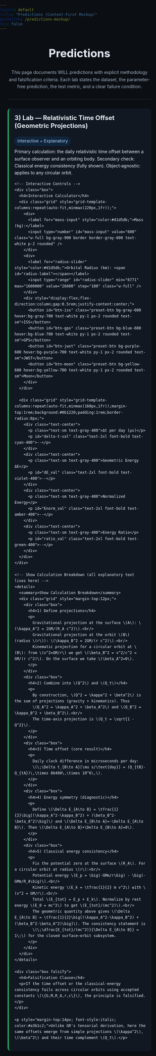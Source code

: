 ```yaml
---
layout: default
title: "Predictions (Content-First Mockup)"
permalink: /predictions-mockup/
toc: false
---
```


<!DOCTYPE html>
<html lang="en">
<head>
<meta charset="UTF-8" />
<meta name="viewport" content="width=device-width, initial-scale=1" />
<title>Predictions — Content Mockup</title>
<style>
  :root{
    --bg:#0b0f14;
    --panel:#121822;
    --muted:#a3b1c2;
    --text:#e8eef6;
    --line:#1f2937;
    --accent:#37a0ff;
    --accent2:#9b59b6;
    --accent3:#27ae60;
    --warn:#f59e0b;
    --danger:#ff5e5e;
  }
  html,body{margin:0;padding:0;background:var(--bg);color:var(--text);font-family:Inter,system-ui,Segoe UI,Roboto,Arial,sans-serif;line-height:1.6}
  .container{max-width:1050px;margin:0 auto;padding:24px}
  h1,h2,h3,h4{line-height:1.25;margin:0 0 12px}
  h1{font-size:2.2rem;text-align:center;margin:10px 0 28px}
  h2{font-size:1.6rem}
  h3{font-size:1.25rem}
  p{margin:8px 0}
  .lede{color:var(--muted);text-align:center;max-width:760px;margin:0 auto 22px}
  hr{border:none;border-top:1px solid var(--line);margin:28px 0}
  .lab{background:var(--panel);border-left:4px solid var(--accent);border-radius:10px;padding:18px;margin-bottom:18px}
  .lab.cosmo{border-color:var(--accent2)}
  .lab.lab3{border-color:var(--accent3)}
  .lab-header{display:flex;flex-wrap:wrap;align-items:baseline;gap:10px;margin-bottom:8px}
  .lab-tag{font-size:.85rem;color:#bcd3ff;background:#0e243a;border:1px solid #153453;padding:2px 8px;border-radius:999px}
  details{background:#0d1320;border:1px solid #1a2333;border-radius:10px;padding:12px;margin-top:12px}
  details>summary{cursor:pointer;font-weight:700;color:#a5d8ff}
  .box{background:#0b1220;border:1px solid #1a2131;border-radius:8px;padding:12px;margin:8px 0}
  .falsify{background:#121010;border:1px solid #2a1818}
  .falsify h4{color:#ffb4b4}
  .grid{display:grid;gap:1rem}
</style>
</head>
<body>
<div class="container">

  <h1>Predictions</h1>
  <p class="lede">This page documents WILL predictions with explicit methodology and falsification criteria. Each lab states the dataset, the parameter-free prediction, the test metric, and a clear failure condition.</p>

  <hr>

  <!-- LAB 3 with interactive component -->
  <section class="lab lab3">
    <div class="lab-header">
      <h3>3) Lab — Relativistic Time Offset (Geometric Projections)</h3>
      <span class="lab-tag">Interactive + Explanatory</span>
    </div>
    <p class="muted">Primary calculation: the daily relativistic time offset between a surface observer and an orbiting body. Secondary check: Classical energy consistency (fully shown). Object‑agnostic: applies to any circular orbit.</p>

    <!-- Interactive Controls -->
    <div class="box">
      <h4>Interactive Calculator</h4>
      <div class="grid" style="grid-template-columns:repeat(auto-fit,minmax(220px,1fr));">
        <div>
          <label for="mass-input" style="color:#d1d5db;">Mass (kg):</label>
          <input type="number" id="mass-input" value="600" class="w-full bg-gray-900 border border-gray-600 text-white p-2 rounded" />
        </div>
        <div>
          <label for="radius-slider" style="color:#d1d5db;">Orbital Radius (km): <span id="radius-label"></span></label>
          <input type="range" id="radius-slider" min="6771" max="1600000" value="26600" step="100" class="w-full" />
        </div>
        <div style="display:flex;flex-direction:column;gap:0.5rem;justify-content:center;">
          <button id="btn-iss" class="preset-btn bg-gray-600 hover:bg-gray-700 text-white py-1 px-2 rounded text-sm">ISS</button>
          <button id="btn-gps" class="preset-btn bg-blue-600 hover:bg-blue-700 text-white py-1 px-2 rounded text-sm">GPS</button>
          <button id="btn-jwst" class="preset-btn bg-purple-600 hover:bg-purple-700 text-white py-1 px-2 rounded text-sm">JWST</button>
          <button id="btn-moon" class="preset-btn bg-yellow-600 hover:bg-yellow-700 text-white py-1 px-2 rounded text-sm">Moon</button>
        </div>
      </div>

      <div class="grid" style="grid-template-columns:repeat(auto-fit,minmax(160px,1fr));margin-top:1rem;background:#0b1220;padding:1rem;border-radius:8px;">
        <div class="text-center">
          <p class="text-sm text-gray-400">Δt per day (μs)</p>
          <p id="delta-t-val" class="text-2xl font-bold text-cyan-400">--</p>
        </div>
        <div class="text-center">
          <p class="text-sm text-gray-400">Geometric Energy ΔE</p>
          <p id="dE_val" class="text-2xl font-bold text-violet-400">--</p>
        </div>
        <div class="text-center">
          <p class="text-sm text-gray-400">Normalized Energy</p>
          <p id="Enorm_val" class="text-2xl font-bold text-amber-400">--</p>
        </div>
        <div class="text-center">
          <p class="text-sm text-gray-400">Energy Ratio</p>
          <p id="ratio_val" class="text-2xl font-bold text-green-400">--</p>
        </div>
      </div>
    </div>

    <!-- Show Calculation Breakdown (all explanatory text lives here) -->
    <details>
      <summary>Show Calculation Breakdown</summary>
      <div class="grid" style="margin-top:12px;">
        <div class="box">
          <h4>1) Define projections</h4>
          <p>
            Gravitational projection at the surface \(A\): \(\kappa_A^2 = 2GM/(R_A c^2)\).<br/>
            Gravitational projection at the orbit \(B\) (radius \(r\)): \(\kappa_B^2 = 2GM/(r c^2)\).<br/>
            Kinematic projection for a circular orbit at \(B\): from \(v^2=GM/r\) we get \(\beta_B^2 = v^2/c^2 = GM/(r c^2)\). On the surface we take \(\beta_A^2=0\).
          </p>
        </div>
        <div class="box">
          <h4>2) Combine into \(Q^2\) and \(Q_t\)</h4>
          <p>
            By construction, \(Q^2 = \kappa^2 + \beta^2\) is the sum of projections (gravity + kinematics). Thus
            \(Q_A^2 = \kappa_A^2 + \beta_A^2\) and \(Q_B^2 = \kappa_B^2 + \beta_B^2\).<br/>
            The time-axis projection is \(Q_t = \sqrt{1 - Q^2}\).
          </p>
        </div>
        <div class="box">
          <h4>3) Time offset (core result)</h4>
          <p>
            Daily clock difference in microseconds per day:
            \(\;\Delta t_{B\to A}[\mu s/\text{day}] = (Q_{tB}-Q_{tA})\,\times 86400\,\times 10^6\,\).
          </p>
        </div>
        <div class="box">
          <h4>4) Energy symmetry (diagnostic)</h4>
          <p>
            Define \(\Delta E_{A\to B} = \tfrac{1}{2}\big[(\kappa_A^2-\kappa_B^2) + (\beta_B^2-\beta_A^2)\big]\) and \(\Delta E_{B\to A}=-\Delta E_{A\to B}\). Then \(\Delta E_{A\to B}+\Delta E_{B\to A}=0\).
          </p>
        </div>
        <div class="box">
          <h4>5) Classical energy consistency</h4>
          <p>
            Fix the potential zero at the surface \(R_A\). For a circular orbit at radius \(r\):<br/>
            Potential energy \(E_p = \big(-GMm/r\big) - \big(-GMm/R_A\big)\).<br/>
            Kinetic energy \(E_k = \tfrac{1}{2} m v^2\) with \(v^2 = GM/r\).<br/>
            Total \(E_{tot} = E_p + E_k\). Normalize by rest energy \(E_0 = mc^2\) to get \(E_{tot}/(mc^2)\).<br/>
            The geometric quantity above gives \(\Delta E_{A\to B} = \tfrac{1}{2}\big[(\kappa_A^2-\kappa_B^2) + (\beta_B^2-\beta_A^2)\big]\). The consistency statement is
            \(\;\dfrac{E_{tot}/(mc^2)}{\Delta E_{A\to B}} = 1\;\) for the closed surface–orbit subsystem.
          </p>
        </div>
      </div>
    </details>

    <div class="box falsify">
      <h4>Falsification Clause</h4>
      <p>If the time offset or the classical‑energy consistency fails across circular orbits using accepted constants \(\{G,M,R_A,r,c\}\), the principle is falsified.</p>
    </div>

    <p style="margin-top:14px; font-style:italic; color:#a3b1c2;">Unlike GR's tensorial derivation, here the same offsets emerge from simple projections \(\kappa^2\), \(\beta^2\) and their time complement \(Q_t\).</p>
  </section>

</div>

<script>
// Interactive LAB 3 Script (object-agnostic; uses r as orbital radius)
const G=6.67430e-11,M=5.97219e24,R=6371000,c=299792458,GM=G*M,day=86400;
const massInput=document.getElementById('mass-input');
const slider=document.getElementById('radius-slider');
const radiusLabel=document.getElementById('radius-label');
const deltaTVal=document.getElementById('delta-t-val');
const dE_val=document.getElementById('dE_val');
const Enorm_val=document.getElementById('Enorm_val');
const ratio_val=document.getElementById('ratio_val');
const presets={iss:{mass:450000,radius:6786},gps:{mass:600,radius:26600},jwst:{mass:6161,radius:1500000},moon:{mass:7.347e22,radius:384748}};
function calculate(r_km,mass){
  const r_m=r_km*1000;
  const v=Math.sqrt(GM/r_m);
  const beta2_B=(v/c)**2;               // = GM/(r c^2)
  const beta2_A=0;                       // surface taken at rest
  const kappa2_A=(2*GM)/(R*c**2);       // surface
  const kappa2_B=(2*GM)/(r_m*c**2);     // orbit at radius r
  // Time offset via GR-like split (for numerical stability), still equivalent to (Q_tB - Q_tA)
  const grav=(1/Math.sqrt(1-kappa2_A))-(1/Math.sqrt(1-kappa2_B));
  const kin=(1/Math.sqrt(1-beta2_B))-1;
  const dt_us_per_day=(grav-kin)*day*1e6;
  // Geometric energy (general diagnostic)
  const dE=0.5*((kappa2_A-kappa2_B)+(beta2_B-beta2_A));
  // Classical energies with zero at surface
  const E_p=(-GM*mass/r_m)-(-GM*mass/R);
  const E_k=0.5*mass*v**2;
  const E_tot=E_p+E_k;
  const E_rest=mass*c**2;
  const E_norm=(E_rest>0)?(E_tot/E_rest):0;
  const ratio=(dE!==0)?(E_norm/dE):0;
  return{dt_us_per_day,dE,E_norm,ratio};
}
function update(){
  const r=parseFloat(slider.value);
  const m=parseFloat(massInput.value);
  if(isNaN(r)||isNaN(m)||m<=0)return;
  radiusLabel.textContent=r.toLocaleString();
  const res=calculate(r,m);
  deltaTVal.textContent=res.dt_us_per_day.toFixed(2);
  dE_val.textContent=res.dE.toExponential(4);
  Enorm_val.textContent=res.E_norm.toExponential(4);
  ratio_val.textContent=res.ratio.toFixed(8);
}
function setPreset(p){massInput.value=p.mass;slider.value=p.radius;update();}
slider.addEventListener('input',update);
massInput.addEventListener('input',update);
document.getElementById('btn-iss').onclick=()=>setPreset(presets.iss);
document.getElementById('btn-gps').onclick=()=>setPreset(presets.gps);
document.getElementById('btn-jwst').onclick=()=>setPreset(presets.jwst);
document.getElementById('btn-moon').onclick=()=>setPreset(presets.moon);
setPreset(presets.gps);
</script>
</body>
</html>
